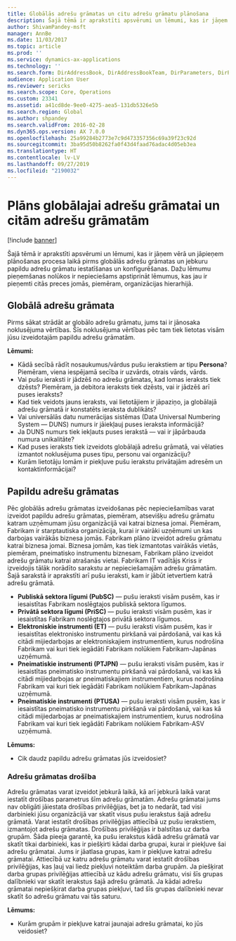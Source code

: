 ```yaml
---
title: Globālās adrešu grāmatas un citu adrešu grāmatu plānošana
description: Šajā tēmā ir aprakstīti apsvērumi un lēmumi, kas ir jāņem vērā un jāpieņem plānošanas procesa laikā pirms globālās adrešu grāmatas un jebkuru papildu adrešu grāmatu iestatīšanas un konfigurēšanas.
author: ShivamPandey-msft
manager: AnnBe
ms.date: 11/03/2017
ms.topic: article
ms.prod: ''
ms.service: dynamics-ax-applications
ms.technology: ''
ms.search.form: DirAddressBook, DirAddressBookTeam, DirParameters, DirPartyTable
audience: Application User
ms.reviewer: sericks
ms.search.scope: Core, Operations
ms.custom: 23341
ms.assetid: a41cd8de-9ee0-4275-aea5-131db5326e5b
ms.search.region: Global
ms.author: shpandey
ms.search.validFrom: 2016-02-28
ms.dyn365.ops.version: AX 7.0.0
ms.openlocfilehash: 25a99284b2773e7c9d473357356c69a39f23c92d
ms.sourcegitcommit: 3ba95d50b8262fa0f43d4faad76adac4d05eb3ea
ms.translationtype: HT
ms.contentlocale: lv-LV
ms.lasthandoff: 09/27/2019
ms.locfileid: "2190032"
---
```

# <a name="plan-for-the-global-address-book-and-other-address-books"></a>Plāns globālajai adrešu grāmatai un citām adrešu grāmatām

[!include [banner](../includes/banner.md)]

Šajā tēmā ir aprakstīti apsvērumi un lēmumi, kas ir jāņem vērā un jāpieņem plānošanas procesa laikā pirms globālās adrešu grāmatas un jebkuru papildu adrešu grāmatu iestatīšanas un konfigurēšanas. Dažu lēmumu pieņemšanas nolūkos ir nepieciešams apstiprināt lēmumus, kas jau ir pieņemti citās preces jomās, piemēram, organizācijas hierarhijā.

## <a name="global-address-book"></a>Globālā adrešu grāmata

Pirms sākat strādāt ar globālo adrešu grāmatu, jums tai ir jānosaka noklusējuma vērtības. Šīs noklusējuma vērtības pēc tam tiek lietotas visām jūsu izveidotajām papildu adrešu grāmatām.

**Lēmumi:**

- Kādā secībā rādīt nosaukumus/vārdus pušu ierakstiem ar tipu **Persona**? Piemēram, viena iespējamā secība ir uzvārds, otrais vārds, vārds.
- Vai pušu ieraksti ir jādzēš no adrešu grāmatas, kad lomas ieraksts tiek dzēsts? Piemēram, ja debitora ieraksts tiek dzēsts, vai ir jādzēš arī puses ieraksts?
- Kad tiek veidots jauns ieraksts, vai lietotājiem ir jāpaziņo, ja globālajā adrešu grāmatā ir konstatēts ieraksta dublikāts?
- Vai universālās datu numerācijas sistēmas (Data Universal Numbering System — DUNS) numurs ir jāiekļauj puses ieraksta informācijā?
- Ja DUNS numurs tiek iekļauts puses ierakstā — vai ir jāpārbauda numura unikalitāte?
- Kad puses ieraksts tiek izveidots globālajā adrešu grāmatā, vai vēlaties izmantot noklusējuma puses tipu, personu vai organizāciju?
- Kurām lietotāju lomām ir piekļuve pušu ierakstu privātajām adresēm un kontaktinformācijai?

## <a name="additional-address-books"></a>Papildu adrešu grāmatas

Pēc globālās adrešu grāmatas izveidošanas pēc nepieciešamības varat izveidot papildu adrešu grāmatas, piemēram, atsevišķu adrešu grāmatu katram uzņēmumam jūsu organizācijā vai katrai biznesa jomai. Piemēram, Fabrikam ir starptautiska organizācija, kurai ir vairāki uzņēmumi un kas darbojas vairākās biznesa jomās. Fabrikam plāno izveidot adrešu grāmatu katrai biznesa jomai. Biznesa jomām, kas tiek izmantotas vairākās vietās, piemēram, pneimatisko instrumentu biznesam, Fabrikam plāno izveidot adrešu grāmatu katrai atrašanās vietai. Fabrikam IT vadītājs Kriss ir izveidojis tālāk norādīto sarakstu ar nepieciešamajām adrešu grāmatām. Šajā sarakstā ir aprakstīti arī pušu ieraksti, kam ir jābūt ietvertiem katrā adrešu grāmatā.

- **Publiskā sektora līgumi (PubSC)** — pušu ieraksti visām pusēm, kas ir iesaistītas Fabrikam noslēgtajos publiskā sektora līgumos.
- **Privātā sektora līgumi (PriSC)** — pušu ieraksti visām pusēm, kas ir iesaistītas Fabrikam noslēgtajos privātā sektora līgumos.
- **Elektroniskie instrumenti (ET)** — pušu ieraksti visām pusēm, kas ir iesaistītas elektronisko instrumentu pirkšanā vai pārdošanā, vai kas kā citādi mijiedarbojas ar elektroniskajiem instrumentiem, kurus nodrošina Fabrikam vai kuri tiek iegādāti Fabrikam nolūkiem Fabrikam-Japānas uzņēmumā.
- **Pneimatiskie instrumenti (PTJPN)** — pušu ieraksti visām pusēm, kas ir iesaistītas pneimatisko instrumentu pirkšanā vai pārdošanā, vai kas kā citādi mijiedarbojas ar pneimatiskajiem instrumentiem, kurus nodrošina Fabrikam vai kuri tiek iegādāti Fabrikam nolūkiem Fabrikam-Japānas uzņēmumā.
- **Pneimatiskie instrumenti (PTUSA)** — pušu ieraksti visām pusēm, kas ir iesaistītas pneimatisko instrumentu pirkšanā vai pārdošanā, vai kas kā citādi mijiedarbojas ar pneimatiskajiem instrumentiem, kurus nodrošina Fabrikam vai kuri tiek iegādāti Fabrikam nolūkiem Fabrikam-ASV uzņēmumā.

**Lēmums:**

- Cik daudz papildu adrešu grāmatas jūs izveidosiet?

### <a name="address-book-security"></a>Adrešu grāmatas drošība

Adrešu grāmatas varat izveidot jebkurā laikā, kā arī jebkurā laikā varat iestatīt drošības parametrus šīm adrešu grāmatām. Adrešu grāmatai jums nav obligāti jāiestata drošības privilēģijas, bet ja to nedarāt, tad visi darbinieki jūsu organizācijā var skatīt visus pušu ierakstus šajā adrešu grāmatā. Varat iestatīt drošības privilēģijas attiecībā uz pušu ierakstiem, izmantojot adrešu grāmatas. Drošības privilēģijas ir balstītas uz darba grupām. Šāda pieeja garantē, ka pušu ierakstus kādā adrešu grāmatā var skatīt tikai darbinieki, kas ir piešķirti kādai darba grupai, kurai ir piekļuve šai adrešu grāmatai. Jums ir jāatlasa grupas, kam ir piekļuve katrai adrešu grāmatai. Attiecībā uz katru adrešu grāmatu varat iestatīt drošības privilēģijas, kas ļauj vai liedz piekļuvi noteiktām darba grupām. Ja piešķirat darba grupas privilēģijas attiecībā uz kādu adrešu grāmatu, visi šīs grupas dalībnieki var skatīt ierakstus šajā adrešu grāmatā. Ja kādai adrešu grāmatai nepiešķirat darba grupas piekļuvi, tad šīs grupas dalībnieki nevar skatīt šo adrešu grāmatu vai tās saturu.

**Lēmums:**

- Kurām grupām ir piekļuve katrai jaunajai adrešu grāmatai, ko jūs veidosiet?
